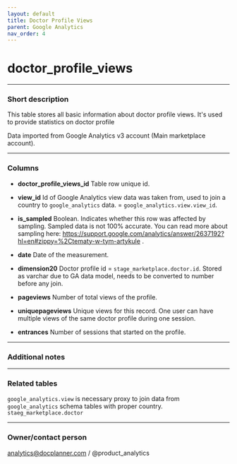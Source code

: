 ```yaml
---
layout: default
title: Doctor Profile Views
parent: Google Analytics
nav_order: 4
---
```


# doctor_profile_views

---
### Short description

This table stores all basic information about doctor profile views. It's used to provide statistics on doctor profile

Data imported from Google Analytics v3 account (Main marketplace account).


---
### Columns

* **doctor_profile_views_id**
Table row unique id.

* **view_id**
Id of Google Analytics view data was taken from, used to join a country to `google_analytics` data. = `google_analytics.view.view_id`.

* **is_sampled**
Boolean. Indicates whether this row was affected by sampling. Sampled data is not 100% accurate. You can read more about sampling here: https://support.google.com/analytics/answer/2637192?hl=en#zippy=%2Ctematy-w-tym-artykule .

* **date**
Date of the measurement.

* **dimension20**
Doctor profile id = `stage_marketplace.doctor.id`. Stored as varchar due to GA data model, needs to be converted to number before any join.

* **pageviews**
Number of total views of the profile.

* **uniquepageviews**
Unique views for this record. One user can have multiple views of the same doctor profile during one session.

* **entrances**
Number of sessions that started on the profile.





---
### Additional notes

---
### Related tables

`google_analytics.view` is necessary proxy to join data from `google_analytics` schema tables with proper country.
`staeg_marketplace.doctor`

---
### Owner/contact person
analytics@docplanner.com / @product_analytics
